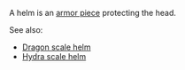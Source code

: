 A helm is an [armor piece](ArmorPiece.md) protecting the head.

See also:
  * [Dragon scale helm](DragonScaleHelm.md)
  * [Hydra scale helm](HydraScaleHelm.md)